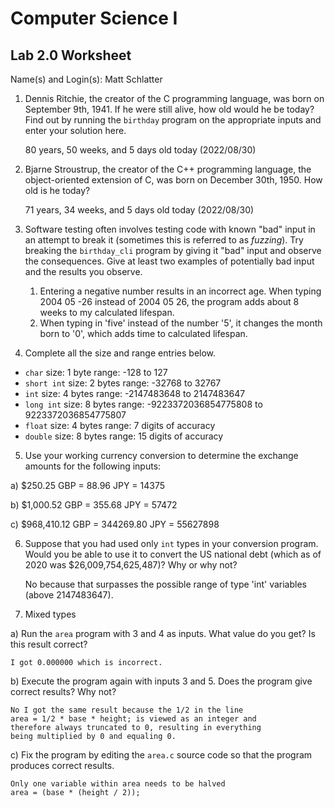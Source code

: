 
# Computer Science I
## Lab 2.0 Worksheet

Name(s) and Login(s): Matt Schlatter


1. Dennis Ritchie, the creator of the C programming language,
was born on September 9th, 1941.  If he were still alive,
how old would he be today?  Find out by running the `birthday`
program on the appropriate inputs and enter your solution here.

    80 years, 50 weeks, and 5 days old today (2022/08/30)


2. Bjarne Stroustrup, the creator of the C++ programming
language, the object-oriented extension of C, was born on
December 30th, 1950.  How old is he today?

    71 years, 34 weeks, and 5 days old today (2022/08/30)


3. Software testing often involves testing code with known
"bad" input in an attempt to break it (sometimes this is
referred to as *fuzzing*).  Try breaking the `birthday_cli`
program by giving it "bad" input and observe the consequences.
Give at least two examples of potentially bad input and the
results you observe.

    1. Entering a negative number results in an incorrect age. When typing 2004 05 -26 instead of 2004 05 26, the program adds about 8 weeks to my calculated lifespan.
    2. When typing in 'five' instead of the number '5', it changes the month born to '0', which adds time to calculated lifespan.


4. Complete all the size and range entries below.

* `char`
  size: 1 byte
  range: -128 to 127
* `short int`
  size: 2 bytes
  range: -32768 to 32767
* `int`
  size: 4 bytes
  range: -2147483648 to 2147483647
* `long int`
  size: 8 bytes
  range: -9223372036854775808 to 9223372036854775807
* `float`
  size: 4 bytes
  range: 7 digits of accuracy
* `double`
  size: 8 bytes
  range: 15 digits of accuracy


5. Use your working currency conversion to determine
the exchange amounts for the following inputs:

  a) $250.25
     GBP = 88.96
     JPY = 14375

  b) $1,000.52
     GBP = 355.68
     JPY = 57472

  c) $968,410.12
     GBP = 344269.80
     JPY = 55627898

6. Suppose that you had used only `int` types
in your conversion program.  Would you be able
to use it to convert the US national debt
(which as of 2020 was \$26,009,754,625,487)?
Why or why not?

    No because that surpasses the possible range of type 'int'
    variables (above 2147483647).

7. Mixed types

a) Run the `area` program with 3 and 4 as inputs.
What value do you get?  Is this result correct?

    I got 0.000000 which is incorrect.

b) Execute the program again with inputs 3 and 5.
Does the program give correct results?  Why not?

    No I got the same result because the 1/2 in the line
    area = 1/2 * base * height; is viewed as an integer and
    therefore always truncated to 0, resulting in everything
    being multiplied by 0 and equaling 0.

c) Fix the program by editing the `area.c` source
code so that the program produces correct results.

    Only one variable within area needs to be halved
    area = (base * (height / 2));